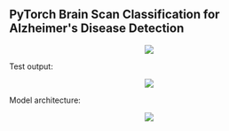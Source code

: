 ## PyTorch Brain Scan Classification for Alzheimer's Disease Detection

<p align="center">
	<img src="data_samples.png"/>
</p>

Test output:

<p align="center">
	<img src="test_confusion_matrix.png"/>
</p>

Model architecture:

<p align="center">
	<img src="model_architecture.png"/>
</p>
